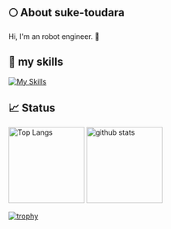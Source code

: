 ## 🌕 About suke-toudara
Hi, I'm an robot engineer. 🤝

## 🌱 my skills
[![My Skills](https://skillicons.dev/icons?i=python,cpp,cs,matlab,docker,arduino,linux)](https://skillicons.dev)


## 📈 Status
<p align="left"> 
  <img alt="Top Langs" height="150px" src="https://github-readme-stats.vercel.app/api/top-langs/?username=suke-toudara&layout=compact&theme=onedark&show_icons=true" />
  <img alt="github stats" height="150px" src="https://github-readme-stats.vercel.app/api?username=suke-toudara" theme=onedark />
</p>

[![trophy](https://github-profile-trophy.vercel.app/?username=suke-toudara)](https://github.com/ryo-ma/github-profile-trophy)

